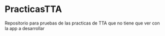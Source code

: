 # PracticasTTA
Repositorio para pruebas de las practicas de TTA que no tiene que ver con la app a desarrollar
